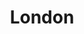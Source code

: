---
title: London
linktitle: London
description: I live near London, but somehow I can never find time to just to walk the streets. I'm only there when meeting someone or going to an event. Still, I take my camera with me. I included a photo of Dartford Crossing, formally outside of Greater London.

---